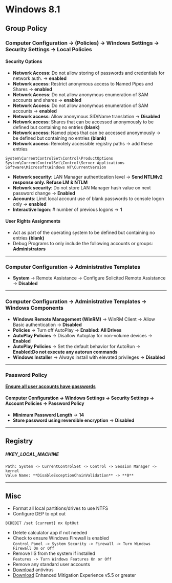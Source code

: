 # Windows 8.1

## Group Policy

### Computer Configuration -> (Policies) -> Windows Settings -> Security Settings -> Local Policies

#### Security Options

* **Network Access**: Do not allow storing of passwords and credentials for network auth. -> **enabled**
* **Network access**: Restrict anonymous access to Named Pipes and Shares -> **enabled**
* **Network Access**: Do not allow anonymous enumeration of SAM accounts and shares -> **enabled**
* **Network Access**: Do not allow anonymous enumeration of SAM accounts -> **enabled**
* **Network access**: Allow anonymous SID/Name translation -> **Disabled**
* **Network access**: Shares that can be accessed anonymously to be defined but containing no entries **(blank)**
* **Network access**: Named pipes that can be accessed anonymously -> be defined but containing no entries **(blank)**
* **Network access**: Remotely accessible registry paths -> add these entries
```
System\CurrentControlSet\Control\ProductOptions
System\CurrentControlSet\Control\Server Applications
Software\Microsoft\Windows NT\CurrentVersion
```
* **Network security**: LAN Manager authentication level -> **Send NTLMv2 response only. Refuse LM & NTLM**
* **Network security**: Do not store LAN Manager hash value on next password change -> **Enabled**
* **Accounts**: Limit local account use of blank passwords to console logon only -> **enabled**
* **Interactive logon**: # number of previous logons -> **1**

#### User Rights Assignments

* Act as part of the operating system to be defined but containing no entries **(blank)**
* Debug Programs to only include the following accounts or groups: **Administrators**

---

### Computer Configuration -> Administrative Templates

* **System** -> Remote Assistance -> Configure Solicited Remote Assistance -> **Disabled**

---

### Computer Configuration -> Administrative Templates -> Windows Components
* **Windows Remote Management (WinRM)** -> WinRM Client -> Allow Basic authentication -> **Disabled**
* **Policies** -> Turn off AutoPlay -> **Enabled: All Drives**
* **AutoPlay Policies** -> Disallow Autoplay for non-volume devices -> **Enabled**
* **AutoPlay Policies** -> Set the default behavior for AutoRun -> **Enabled:Do not execute any autorun commands**
* **Windows Installer** -> Always install with elevated privileges -> **Disabled**

---

### Password Policy
<u>**Ensure all user accounts have passwords**</u>
#### Computer Configuration -> Windows Settings -> Security Settings -> Account Policies -> Password Policy
* **Minimum Password Length** -> **14**
* **Store password using reversible encryption** -> **Disabled**

---

## Registry

##### HKEY\_LOCAL\_MACHINE
```
Path: System -> CurrentControlSet -> Control -> Session Manager -> kernel
Value Name: **DisableExceptionChainValidation** -> **0**
```

---

## Misc
* Format all local partitions/drives to use NTFS
* Configure DEP to opt out
```
BCDEDIT /set {current} nx OptOut
```
* Delete calculator app if not needed
* Check to ensure Windows Firewall is enabled  
`Control Panel -> System Security -> Firewall -> Turn Windows Firewall On or Off`
* Remove IIS from the system if installed  
`Features -> Turn Windows Features On or Off`
* Remove any standard user accounts
* [Download](https://www.avast.com/windows-8.1-antivirus) antivirus
* [Download](https://www.microsoft.com/en-us/download/details.aspx?id=50766) Enhanced Mitigation Experience v5.5 or greater
